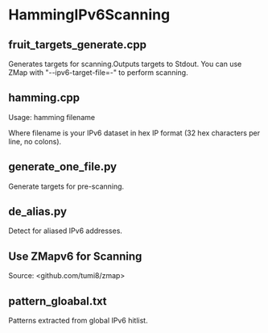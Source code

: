 # HammingIPv6Scanning

## fruit_targets_generate.cpp
Generates targets for scanning.Outputs targets to Stdout. You can use ZMap with "--ipv6-target-file=-" to perform scanning.

## hamming.cpp
Usage:  hamming filename

Where filename is your IPv6 dataset in hex IP format (32 hex characters per line, no colons).

## generate_one_file.py
Generate targets for pre-scanning.

## de_alias.py
Detect for aliased IPv6 addresses.

## Use ZMapv6 for Scanning
Source: <github.com/tumi8/zmap>

## pattern_gloabal.txt
Patterns extracted from global IPv6 hitlist.
